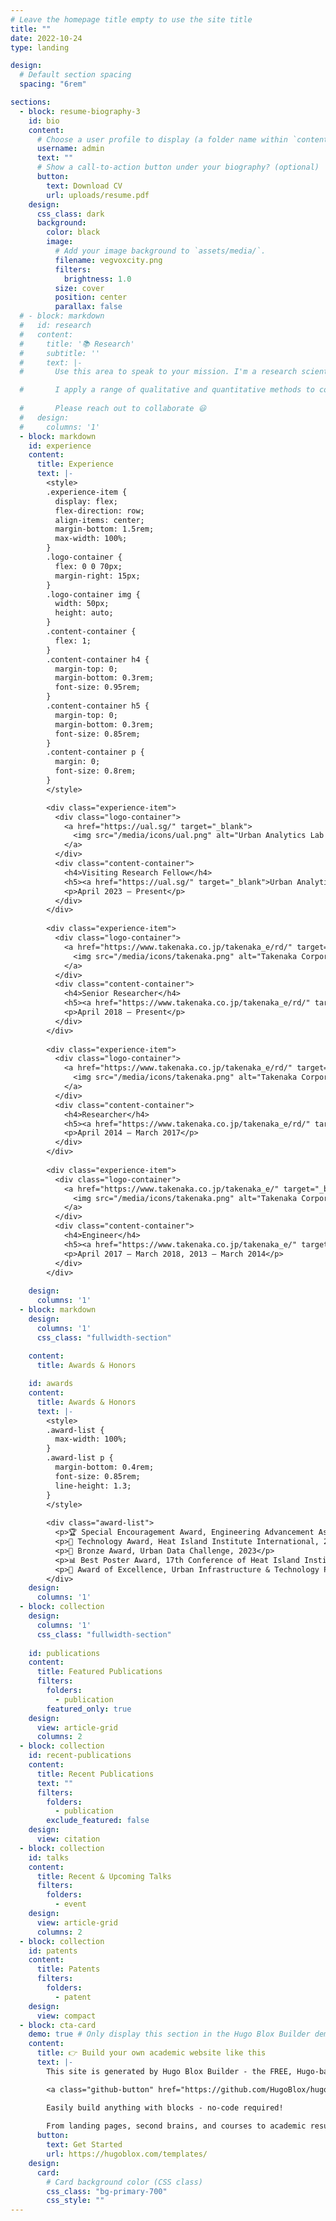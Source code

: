 ```yaml
---
# Leave the homepage title empty to use the site title
title: ""
date: 2022-10-24
type: landing

design:
  # Default section spacing
  spacing: "6rem"

sections:
  - block: resume-biography-3
    id: bio
    content:
      # Choose a user profile to display (a folder name within `content/authors/`)
      username: admin
      text: ""
      # Show a call-to-action button under your biography? (optional)
      button:
        text: Download CV
        url: uploads/resume.pdf
    design:
      css_class: dark
      background:
        color: black
        image:
          # Add your image background to `assets/media/`.
          filename: vegvoxcity.png
          filters:
            brightness: 1.0
          size: cover
          position: center
          parallax: false
  # - block: markdown
  #   id: research
  #   content:
  #     title: '📚 Research'
  #     subtitle: ''
  #     text: |-
  #       Use this area to speak to your mission. I'm a research scientist in the Moonshot team at DeepMind. I blog about machine learning, deep learning, and moonshots.

  #       I apply a range of qualitative and quantitative methods to comprehensively investigate the role of science and technology in the economy.
        
  #       Please reach out to collaborate 😃
  #   design:
  #     columns: '1'
  - block: markdown
    id: experience
    content:
      title: Experience
      text: |-
        <style>
        .experience-item {
          display: flex;
          flex-direction: row;
          align-items: center;
          margin-bottom: 1.5rem;
          max-width: 100%;
        }
        .logo-container {
          flex: 0 0 70px;
          margin-right: 15px;
        }
        .logo-container img {
          width: 50px;
          height: auto;
        }
        .content-container {
          flex: 1;
        }
        .content-container h4 {
          margin-top: 0;
          margin-bottom: 0.3rem;
          font-size: 0.95rem;
        }
        .content-container h5 {
          margin-top: 0;
          margin-bottom: 0.3rem;
          font-size: 0.85rem;
        }
        .content-container p {
          margin: 0;
          font-size: 0.8rem;
        }
        </style>

        <div class="experience-item">
          <div class="logo-container">
            <a href="https://ual.sg/" target="_blank">
              <img src="/media/icons/ual.png" alt="Urban Analytics Lab logo">
            </a>
          </div>
          <div class="content-container">
            <h4>Visiting Research Fellow</h4>
            <h5><a href="https://ual.sg/" target="_blank">Urban Analytics Lab</a>, National University of Singapore</h5>
            <p>April 2023 – Present</p>
          </div>
        </div>
        
        <div class="experience-item">
          <div class="logo-container">
            <a href="https://www.takenaka.co.jp/takenaka_e/rd/" target="_blank">
              <img src="/media/icons/takenaka.png" alt="Takenaka Corporation logo">
            </a>
          </div>
          <div class="content-container">
            <h4>Senior Researcher</h4>
            <h5><a href="https://www.takenaka.co.jp/takenaka_e/rd/" target="_blank">Research & Development Institute</a>, Takenaka Corporation</h5>
            <p>April 2018 – Present</p>
          </div>
        </div>
        
        <div class="experience-item">
          <div class="logo-container">
            <a href="https://www.takenaka.co.jp/takenaka_e/rd/" target="_blank">
              <img src="/media/icons/takenaka.png" alt="Takenaka Corporation logo">
            </a>
          </div>
          <div class="content-container">
            <h4>Researcher</h4>
            <h5><a href="https://www.takenaka.co.jp/takenaka_e/rd/" target="_blank">Research & Development Institute</a>, Takenaka Corporation</h5>
            <p>April 2014 – March 2017</p>
          </div>
        </div>
        
        <div class="experience-item">
          <div class="logo-container">
            <a href="https://www.takenaka.co.jp/takenaka_e/" target="_blank">
              <img src="/media/icons/takenaka.png" alt="Takenaka Corporation logo">
            </a>
          </div>
          <div class="content-container">
            <h4>Engineer</h4>
            <h5><a href="https://www.takenaka.co.jp/takenaka_e/" target="_blank">Building Design Department</a>, Takenaka Corporation</h5>
            <p>April 2017 – March 2018, 2013 – March 2014</p>
          </div>
        </div>
        
    design:
      columns: '1'
  - block: markdown
    design:
      columns: '1'
      css_class: "fullwidth-section"
    
    content:
      title: Awards & Honors

    id: awards
    content:
      title: Awards & Honors
      text: |-
        <style>
        .award-list {
          max-width: 100%;
        }
        .award-list p {
          margin-bottom: 0.4rem;
          font-size: 0.85rem;
          line-height: 1.3;
        }
        </style>
        
        <div class="award-list">
          <p>🏆 Special Encouragement Award, Engineering Advancement Association of Japan, 2023</p>
          <p>🌟 Technology Award, Heat Island Institute International, 2023</p>
          <p>🥉 Bronze Award, Urban Data Challenge, 2023</p>
          <p>📊 Best Poster Award, 17th Conference of Heat Island Institute International, 2022</p>
          <p>🏅 Award of Excellence, Urban Infrastructure & Technology Promotion Council, 2021</p>
        </div>
    design:
      columns: '1'
  - block: collection
    design:
      columns: '1'
      css_class: "fullwidth-section"
    
    id: publications
    content:
      title: Featured Publications
      filters:
        folders:
          - publication
        featured_only: true
    design:
      view: article-grid
      columns: 2
  - block: collection
    id: recent-publications
    content:
      title: Recent Publications
      text: ""
      filters:
        folders:
          - publication
        exclude_featured: false
    design:
      view: citation
  - block: collection
    id: talks
    content:
      title: Recent & Upcoming Talks
      filters:
        folders:
          - event
    design:
      view: article-grid
      columns: 2
  - block: collection
    id: patents
    content:
      title: Patents
      filters:
        folders:
          - patent
    design:
      view: compact
  - block: cta-card
    demo: true # Only display this section in the Hugo Blox Builder demo site
    content:
      title: 👉 Build your own academic website like this
      text: |-
        This site is generated by Hugo Blox Builder - the FREE, Hugo-based open source website builder trusted by 250,000+ academics like you.

        <a class="github-button" href="https://github.com/HugoBlox/hugo-blox-builder" data-color-scheme="no-preference: light; light: light; dark: dark;" data-icon="octicon-star" data-size="large" data-show-count="true" aria-label="Star HugoBlox/hugo-blox-builder on GitHub">Star</a>

        Easily build anything with blocks - no-code required!
        
        From landing pages, second brains, and courses to academic resumés, conferences, and tech blogs.
      button:
        text: Get Started
        url: https://hugoblox.com/templates/
    design:
      card:
        # Card background color (CSS class)
        css_class: "bg-primary-700"
        css_style: ""
---
```

